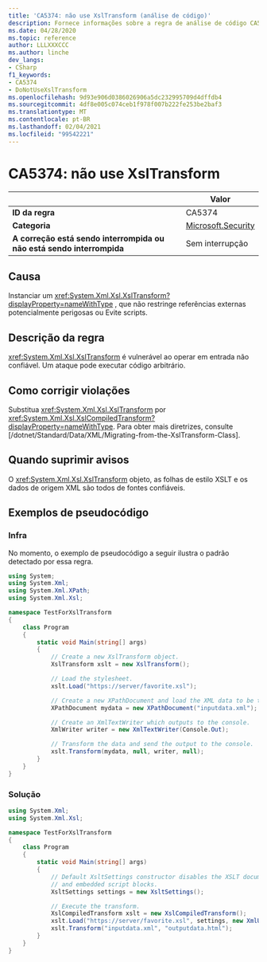 ```yaml
---
title: 'CA5374: não use XslTransform (análise de código)'
description: Fornece informações sobre a regra de análise de código CA5374, incluindo causas, como corrigir violações e quando suprimir.
ms.date: 04/28/2020
ms.topic: reference
author: LLLXXXCCC
ms.author: linche
dev_langs:
- CSharp
f1_keywords:
- CA5374
- DoNotUseXslTransform
ms.openlocfilehash: 9d93e906d0386026906a5dc232995709d4dffdb4
ms.sourcegitcommit: 4df8e005c074ceb1f978f007b222fe253be2baf3
ms.translationtype: MT
ms.contentlocale: pt-BR
ms.lasthandoff: 02/04/2021
ms.locfileid: "99542221"
---
```

# <a name="ca5374-do-not-use-xsltransform"></a>CA5374: não use XslTransform

| | Valor |
|-|-|
| **ID da regra** |CA5374|
| **Categoria** |[Microsoft.Security](security-warnings.md)|
| **A correção está sendo interrompida ou não está sendo interrompida** |Sem interrupção|

## <a name="cause"></a>Causa

Instanciar um <xref:System.Xml.Xsl.XslTransform?displayProperty=nameWithType> , que não restringe referências externas potencialmente perigosas ou Evite scripts.

## <a name="rule-description"></a>Descrição da regra

<xref:System.Xml.Xsl.XslTransform> é vulnerável ao operar em entrada não confiável. Um ataque pode executar código arbitrário.

## <a name="how-to-fix-violations"></a>Como corrigir violações

Substitua <xref:System.Xml.Xsl.XslTransform> por <xref:System.Xml.Xsl.XslCompiledTransform?displayProperty=nameWithType>. Para obter mais diretrizes, consulte [/dotnet/Standard/Data/XML/Migrating-from-the-XslTransform-Class].

## <a name="when-to-suppress-warnings"></a>Quando suprimir avisos

O <xref:System.Xml.Xsl.XslTransform> objeto, as folhas de estilo XSLT e os dados de origem XML são todos de fontes confiáveis.

## <a name="pseudo-code-examples"></a>Exemplos de pseudocódigo

### <a name="violation"></a>Infra

No momento, o exemplo de pseudocódigo a seguir ilustra o padrão detectado por essa regra.

```csharp
using System;
using System.Xml;
using System.Xml.XPath;
using System.Xml.Xsl;

namespace TestForXslTransform
{
    class Program
    {
        static void Main(string[] args)
        {
            // Create a new XslTransform object.
            XslTransform xslt = new XslTransform();

            // Load the stylesheet.
            xslt.Load("https://server/favorite.xsl");

            // Create a new XPathDocument and load the XML data to be transformed.
            XPathDocument mydata = new XPathDocument("inputdata.xml");

            // Create an XmlTextWriter which outputs to the console.
            XmlWriter writer = new XmlTextWriter(Console.Out);

            // Transform the data and send the output to the console.
            xslt.Transform(mydata, null, writer, null);
        }
    }
}
```

### <a name="solution"></a>Solução

```csharp
using System.Xml;
using System.Xml.Xsl;

namespace TestForXslTransform
{
    class Program
    {
        static void Main(string[] args)
        {
            // Default XsltSettings constructor disables the XSLT document() function
            // and embedded script blocks.
            XsltSettings settings = new XsltSettings();

            // Execute the transform.
            XslCompiledTransform xslt = new XslCompiledTransform();
            xslt.Load("https://server/favorite.xsl", settings, new XmlUrlResolver());
            xslt.Transform("inputdata.xml", "outputdata.html");
        }
    }
}
```

